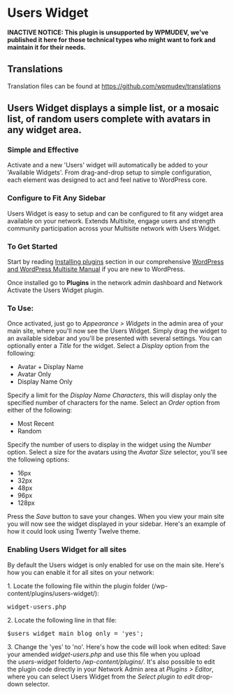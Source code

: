 # Users Widget

**INACTIVE NOTICE: This plugin is unsupported by WPMUDEV, we've published it here for those technical types who might want to fork and maintain it for their needs.**

## Translations

Translation files can be found at https://github.com/wpmudev/translations

## Users Widget displays a simple list, or a mosaic list, of random users complete with avatars in any widget area.

### Simple and Effective

Activate and a new 'Users' widget will automatically be added to your 'Available Widgets'. From drag-and-drop setup to simple configuration, each element was designed to act and feel native to WordPress core.

### Configure to Fit Any Sidebar

Users Widget is easy to setup and can be configured to fit any widget area available on your network. Extends Multisite, engage users and strength community participation across your Multisite network with Users Widget.

### To Get Started

Start by reading [Installing plugins](https://premium.wpmudev.org/project/wpmu-manual/installing-regular-plugins-on-wpmu/) section in our comprehensive [WordPress and WordPress Multisite Manual](https://premium.wpmudev.org/manuals/) if you are new to WordPress.

Once installed go to **Plugins** in the network admin dashboard and Network Activate the Users Widget plugin.

### To Use:

Once activated, just go to _Appearance > Widgets_ in the admin area of your main site, where you'll now see the Users Widget.  Simply drag the widget to an available sidebar and you'll be presented with several settings.  You can optionally enter a _Title_ for the widget. Select a _Display_ option from the following:

*   Avatar + Display Name
*   Avatar Only
*   Display Name Only

Specify a limit for the _Display Name Characters_, this will display only the specified number of characters for the name. Select an _Order_ option from either of the following:

*   Most Recent
*   Random

Specify the number of users to display in the widget using the _Number_ option. Select a size for the avatars using the _Avatar Size_ selector, you'll see the following options:

*   16px
*   32px
*   48px
*   96px
*   128px

Press the _Save_ button to save your changes. When you view your main site you will now see the widget displayed in your sidebar. Here's an example of how it could look using Twenty Twelve theme.

### Enabling Users Widget for all sites

By default the Users widget is only enabled for use on the main site. Here's how you can enable it for all sites on your network:

1\. Locate the following file within the plugin folder (/wp-content/plugins/users-widget/):

<pre>widget-users.php</pre>

2\. Locate the following line in that file:

<pre>$users_widget_main_blog_only = 'yes';</pre>

3\. Change the 'yes' to 'no'. Here's how the code will look when edited: Save your amended _widget-users.php_ and use this file when you upload the _users-widget_ folderto _/wp-content/plugins/_. It's also possible to edit the plugin code directly in your Network Admin area at _Plugins > Editor_, where you can select Users Widget from the _Select plugin to edit_ drop-down selector.
